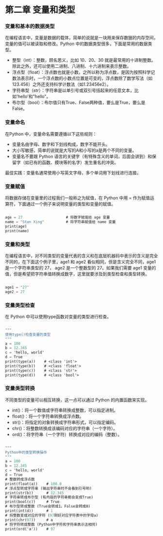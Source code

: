 # 第二章 变量和类型


### 变量和基本的数据类型

在编程语言中，变量是数据的载体，简单的说就是一块用来保存数据的内存空间，变量的值可以被读取和修改。Python 中的数据类型很多，下面是常用的数据类型。

- 整型（int）：整数，顾名思义，比如 10、20、30 就是最常用的十进制整数。除此之外，还可以使用二进制、八进制、十六进制来表示整数。
- 浮点型（float）：浮点数也就是小数，之所以称为浮点数，是因为按照科学记数法表示时，一个浮点数的小数点位置是可变的，浮点数除了数学写法（如123.456）之外还支持科学计数法（如1.23456e2）。
- 字符串型（str）：字符串是以单引号或双引号括起来的任意文本，比如'hello'和"hello"。
- 布尔型（bool）：布尔值只有True、False两种值，要么是True，要么是False。

### 变量命名

在Python 中，变量命名需要遵循以下这些规则：
- 变量名由字母、数字和下划线构成，数字不能开头。
- 大小写敏感，简单的说就是大写的A和小写的a是两个不同的变量。
- 变量名不要跟 Python 语言的关键字（有特殊含义的单词，后面会讲到）和保留字（如已有的函数、模块等的名字）发生重名的冲突。

最佳实践：变量名通常使用小写英文字母，多个单词用下划线进行连接。

### 变量赋值

将数据存储在变量里的过程我们一般称之为赋值，在 Python 中用 = 作为赋值运算符，下面通过一个例子来说明变量的类型和变量的赋值。


```scheme

age = 27                    # 将数字赋值给 age 变量
name = "Stan Xing"          # 将字符串赋值给 name 变量
print(age)
print(name)


```

### 变量和类型

在编程语言中，对不同类型的变量代表的含义和在底层机器码中表示的含义是完全不同的，在下面这个例子里，age1 和 age2 看似相同，但是含义完全不同，age1 是一个字符串类型的 27， age2 是一个整数型的 27。如果我们需要 age1 变量的值，但是希望把字符串值转换成数字，这里就要涉及到类型检查和类型转换。

```scheme

age1 = '27'
age2 = 27

```

### 变量类型检查

在 Python 中可以使用type函数对变量的类型进行检查。

```scheme

"""
使用type()检查变量的类型
"""
a = 100
b = 12.345
c = 'hello, world'
d = True
print(type(a))    # <class 'int'>
print(type(b))    # <class 'float'>
print(type(c))    # <class 'str'>
print(type(d))    # <class 'bool'>

```

### 变量类型转换

不同类型的变量可以相互转换，这一点可以通过 Python 的内置函数来实现。

- int()：将一个数值或字符串转换成整数，可以指定进制。
- float()：将一个字符串转换成浮点数。
- str()：将指定的对象转换成字符串形式，可以指定编码。
- chr()：将整数转换成该编码对应的字符串（一个字符）。
- ord()：将字符串（一个字符）转换成对应的编码（整数）。

```scheme

"""
Python中的类型转换操作
"""
a = 100
b = 12.345
c = 'hello, world'
d = True
# 整数转成浮点数
print(float(a))    # 100.0
# 浮点型转成字符串 (输出字符串时不会看到引号哟)
print(str(b))      # 12.345
# 字符串转成布尔型 (有内容的字符串都会变成True)
print(bool(c))     # True
# 布尔型转成整数 (True会转成1，False会转成0)
print(int(d))      # 1
# 将整数变成对应的字符 (97刚好对应字符表中的字母a)
print(chr(97))     # a
# 将字符转成整数 (Python中字符和字符串表示法相同)
print(ord('a'))    # 97

```
